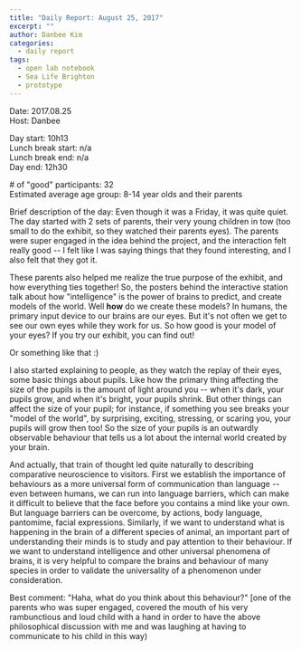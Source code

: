```yaml
---
title: "Daily Report: August 25, 2017"
excerpt: ""
author: Danbee Kim
categories:
  - daily report
tags:
  - open lab notebook
  - Sea Life Brighton
  - prototype
---
```


Date: 2017.08.25   
Host: Danbee  

Day start: 10h13   
Lunch break start: n/a    
Lunch break end: n/a  
Day end: 12h30  

\# of "good" participants: 32  
Estimated average age group: 8-14 year olds and their parents

Brief description of the day: Even though it was a Friday, it was quite quiet. The day started with 2 sets of parents, their very young children in tow (too small to do the exhibit, so they watched their parents eyes). The parents were super engaged in the idea behind the project, and the interaction felt really good -- I felt like I was saying things that they found interesting, and I also felt that they got it. 

These parents also helped me realize the true purpose of the exhibit, and how everything ties together! So, the posters behind the interactive station talk about how "intelligence" is the power of brains to predict, and create models of the world. Well **how** do we create these models? In humans, the primary input device to our brains are our eyes. But it's not often we get to see our own eyes while they work for us. So how good is your model of your eyes? If you try our exhibit, you can find out!

Or something like that :)

I also started explaining to people, as they watch the replay of their eyes, some basic things about pupils. Like how the primary thing affecting the size of the pupils is the amount of light around you -- when it's dark, your pupils grow, and when it's bright, your pupils shrink. But other things can affect the size of your pupil; for instance, if something you see breaks your "model of the world", by surprising, exciting, stressing, or scaring you, your pupils will grow then too! So the size of your pupils is an outwardly observable behaviour that tells us a lot about the internal world created by your brain. 

And actually, that train of thought led quite naturally to describing comparative neuroscience to visitors. First we establish the importance of behaviours as a more universal form of communication than language -- even between humans, we can run into language barriers, which can make it difficult to believe that the face before you contains a mind like your own. But language barriers can be overcome, by actions, body language, pantomime, facial expressions. Similarly, if we want to understand what is happening in the brain of a different species of animal, an important part of understanding their minds is to study and pay attention to their behaviour. If we want to understand intelligence and other universal phenomena of brains, it is very helpful to compare the brains and behaviour of many species in order to validate the universality of a phenomenon under consideration. 

Best comment: "Haha, what do you think about this behaviour?" [one of the parents who was super engaged, covered the mouth of his very rambunctious and loud child with a hand in order to have the above philosophical discussion with me and was laughing at having to communicate to his child in this way)

